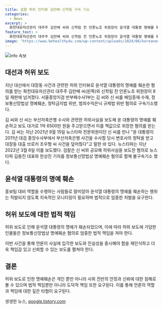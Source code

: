 ```yaml
---
title: 검찰 허위 인터뷰 김만배·신학림 구속 기소
categories:
  - News
excerpt: >
  화천대유자산관리 대주주 김만배 씨와 신학림 전 언론노조 위원장이 윤석열 대통령 명예를 훼손한 혐의로 재판에 넘겨졌다. 이들은 부산저축은행 사건을 허위 보도하고 윤 대통령의 명예를 훼손한 혐의 등으로 구속기소됐으며, 뉴스타파의 김용진 대표와 한상진 기자도 명예훼손 혐의로 함께 불구속기소됐다.
feature_text: >
  화천대유자산관리 대주주 김만배 씨와 신학림 전 언론노조 위원장이 윤석열 대통령 명예를 훼손한 혐의로 재판에 넘겨졌다. 이들은 부산저축은행 사건을 허위 보도하고 윤 대통령의 명예를 훼손한 혐의 등으로 구속기소됐으며, 뉴스타파의 김용진 대표와 한상진 기자도 명예훼손 혐의로 함께 불구속기소됐다.
image: 'https://www.behealthy4u.com/wp-content/uploads/2024/06/koreanews.jpg'
---
```


<p><img src="https://www.behealthy4u.com/wp-content/uploads/2024/06/koreanews.jpg" alt="info 속보" /></p>

<h2 data-ke-size="size26">대선과 허위 보도</h2>

<p data-ke-size="size16">지난 대선에서 대장동 사건과 관련한 허위 인터뷰로 윤석열 대통령의 명예를 훼손한 혐의를 받는 화천대유자산관리 대주주 김만배 씨(왼쪽)와 신학림 전 언론노조 위원장이 8일 재판에 넘겨졌다. 서울중앙지검 반부패수사1부는 김 씨와 신 씨를 배임증재·수재, 정보통신망법상 명예훼손, 청탁금지법 위반, 범죄수익은닉 규제법 위반 혐의로 구속기소했다.</p>

<p data-ke-size="size16">김 씨와 신 씨는 부산저축은행 수사와 관련한 허위사실을 보도해 윤 대통령의 명예를 훼손하고 보도 대가로 1억 6500만 원을 주고받으면서 이를 책값으로 위장한 혐의를 받는다. 김 씨는 지난 2021년 9월 15일 뉴스타파 전문위원이던 신 씨를 만나 "윤 대통령이 2011년 대검 중앙수사부에서 부산저축은행 사건을 수사할 당시 변호사의 청탁을 받고 대장동 대출 브로커 조우형 씨 사건을 덮어줬다"고 말한 바 있다. 뉴스타파는 지난 2022년 3월 6일 이를 보도했다. 검찰은 신 씨와 공모해 허위사실을 보도한 혐의로 뉴스타파 김용진 대표와 한상진 기자를 정보통신망법상 명예훼손 혐의로 함께 불구속기소 했다.</p>

<h2 data-ke-size="size26">윤석열 대통령의 명예 훼손</h2>

<p data-ke-size="size16">홍보팀 대비 역할을 수행하는 사람들로 말미암아 윤석열 대통령의 명예를 훼손하는 행위는 적발되지 않도록 지속적인 모니터링이 필요하며 법적으로 엄중한 처벌을 요구한다. </p>

<h2 data-ke-size="size26">허위 보도에 대한 법적 책임</h2>

<p data-ke-size="size16">허위 보도로 인해 윤석열 대통령의 명예가 훼손되었으며, 이에 따라 허위 보도에 가담한 인물들은 정보통신망법상 명예훼손 혐의로 엄중한 법적 책임을 져야 한다.</p>

<p data-ke-size="size16">이번 사건을 통해 언론이 사실에 입각한 보도와 진실성을 중시해야 함을 재인식하고 더욱 책임감 있고 신뢰할 수 있는 보도를 펼쳐야 한다.</p>

<h2 data-ke-size="size26">결론</h2>

<p data-ke-size="size16">허위 보도로 인한 명예훼손은 개인 뿐만 아니라 사회 전반의 안정과 신뢰에 대한 침해로 볼 수 있으며 법적 책임뿐만 아니라 도덕적 책임 또한 요구된다. 이를 통해 언론의 역할과 책임에 대한 깊은 타협이 요구된다.</p>
생생한 뉴스, <a href="https://qoogle.tistory.com" rel="dofollow">qoogle.tistory.com</a>


